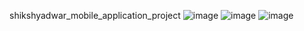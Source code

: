 shikshyadwar_mobile_application_project
![image](https://github.com/user-attachments/assets/2b609307-be86-470d-a4ad-4ac731f394e2)
![image](https://github.com/user-attachments/assets/62132a37-e9a3-4f15-9605-bc86b052e847)
![image](https://github.com/user-attachments/assets/06ef4409-ad08-4844-9f69-445f4e59e63b)





